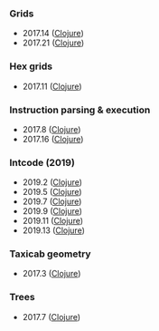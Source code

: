 ### Grids

- 2017.14 ([Clojure](https://github.com/skazhy/advent/blob/master/src/advent/2017/day14.clj))
- 2017.21 ([Clojure](https://github.com/skazhy/advent/blob/master/src/advent/2017/day21.clj))

### Hex grids

- 2017.11 ([Clojure](https://github.com/skazhy/advent/blob/master/src/advent/2017/day11.clj))

### Instruction parsing & execution

- 2017.8 ([Clojure](https://github.com/skazhy/advent/blob/master/src/advent/2017/day8.clj))
- 2017.16 ([Clojure](https://github.com/skazhy/advent/blob/master/src/advent/2017/day16.clj))

### Intcode (2019)

- 2019.2 ([Clojure](https://github.com/skazhy/advent/blob/master/src/advent/2019/day2.clj))
- 2019.5 ([Clojure](https://github.com/skazhy/advent/blob/master/src/advent/2019/day5.clj))
- 2019.7 ([Clojure](https://github.com/skazhy/advent/blob/master/src/advent/2019/day7.clj))
- 2019.9 ([Clojure](https://github.com/skazhy/advent/blob/master/src/advent/2019/day9.clj))
- 2019.11 ([Clojure](https://github.com/skazhy/advent/blob/master/src/advent/2019/day11.clj))
- 2019.13 ([Clojure](https://github.com/skazhy/advent/blob/master/src/advent/2019/day13.clj))

### Taxicab geometry

- 2017.3 ([Clojure](https://github.com/skazhy/advent/blob/master/src/advent/2017/day3.clj))

### Trees

- 2017.7 ([Clojure](https://github.com/skazhy/advent/blob/master/src/advent/2017/day7.clj))
